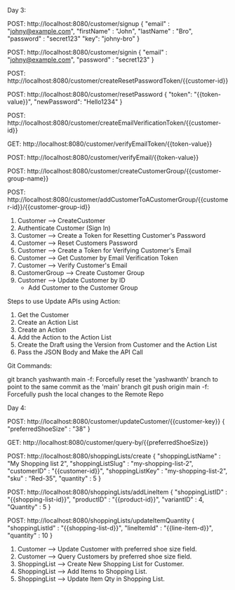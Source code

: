 Day 3:

POST: http://localhost:8080/customer/signup
{
    "email" : "johny@example.com",
    "firstName" : "John",
    "lastName" : "Bro",
    "password" : "secret123"
    "key": "johny-bro"
}

POST: http://localhost:8080/customer/signin
{
    "email" : "johny@example.com",
    "password" : "secret123"
}

POST: http://localhost:8080/customer/createResetPasswordToken/{{customer-id}}

POST: http://localhost:8080/customer/resetPassword
{
    "token": "{{token-value}}",
    "newPassword": "Hello1234"
}

POST: http://localhost:8080/customer/createEmailVerificationToken/{{customer-id}}

GET: http://localhost:8080/customer/verifyEmailToken/{{token-value}}

POST: http://localhost:8080/customer/verifyEmail/{{token-value}}

POST: http://localhost:8080/customer/createCustomerGroup/{{customer-group-name}}

POST: http://localhost:8080/customer/addCustomerToACustomerGroup/{{customer-id}}/{{customer-group-id}}

1) Customer --> CreateCustomer
2) Authenticate Customer (Sign In)
3) Customer --> Create a Token for Resetting Customer's Password
4) Customer --> Reset Customers Password
5) Customer --> Create a Token for Verifying Customer's Email
6) Customer --> Get Customer by Email Verification Token
7) Customer --> Verify Customer's Email
8) CustomerGroup --> Create Customer Group
9) Customer --> Update Customer by ID
   - Add Customer to the Customer Group 

Steps to use Update APIs using Action:
1) Get the Customer
2) Create an Action List
3) Create an Action
4) Add the Action to the Action List
5) Create the Draft using the Version from Customer and the Action List
6) Pass the JSON Body and Make the API Call
   
Git Commands:

git branch yashwanth main -f: Forcefully reset the 'yashwanth' branch to point to the same commit as the 'main' branch
git push origin main -f: Forcefully push the local changes to the Remote Repo

Day 4:

POST: http://localhost:8080/customer/updateCustomer/{{customer-key}}
{
    "preferredShoeSize" : "38"
}

GET: http://localhost:8080/customer/query-by/{{preferredShoeSize}}

POST: http://localhost:8080/shoppingLists/create
{
    "shoppingListName" : "My Shopping list 2",
    "shoppingListSlug" : "my-shopping-list-2",
    "customerID" : "{{customer-id}}",
    "shoppingListKey" : "my-shopping-list-2",
    "sku" : "Red-35",
    "quantity" : 5
}

POST: http://localhost:8080/shoppingLists/addLineItem
{
    "shoppingListID" : "{{shopping-list-id}}",
    "productID" : "{{product-id}}",
    "variantID" : 4,
    "Quantity" : 5
}

POST: http://localhost:8080/shoppingLists/updateItemQuantity
{
    "shoppingListId" : "{{shopping-list-d}}",
    "lineItemId" : "{{line-item-d}}",
    "quantity" : 10
}

1) Customer --> Update Customer with preferred shoe size field.
2) Customer --> Query Customers by preferred shoe size field.
3) ShoppingList --> Create New Shopping List for Customer.
4) ShoppingList --> Add Items to Shopping List.
5) ShoppingList --> Update Item Qty in Shopping List.
